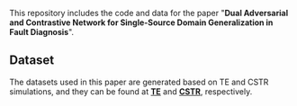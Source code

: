 
This repository includes the code and data for the paper "**Dual Adversarial and Contrastive Network for Single-Source Domain Generalization in Fault Diagnosis**".
## Dataset
The datasets used in this paper are generated based on TE and CSTR simulations, and they can be found at [**TE**](https://github.com/Lichen0102/Multi-mode-Fault-Diagnosis-Datasets-with-TE-process/) and [**CSTR**](https://www.mathworks.com/matlabcentral/fileexchange/66189-feedback-controlled-cstr-process-for-fault-simulation/), respectively.

